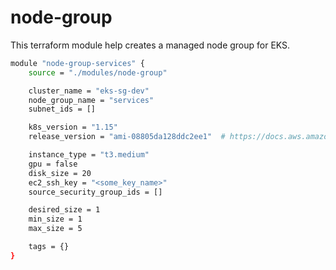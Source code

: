 # node-group

This terraform module help creates a managed node group for EKS.

```bash
module "node-group-services" {
    source = "./modules/node-group"

    cluster_name = "eks-sg-dev"
    node_group_name = "services"
    subnet_ids = []

    k8s_version = "1.15"
    release_version = "ami-08805da128ddc2ee1"  # https://docs.aws.amazon.com/eks/latest/userguide/eks-optimized-ami.html

    instance_type = "t3.medium"
    gpu = false
    disk_size = 20
    ec2_ssh_key = "<some_key_name>"
    source_security_group_ids = []

    desired_size = 1
    min_size = 1
    max_size = 5

    tags = {}
}
```

